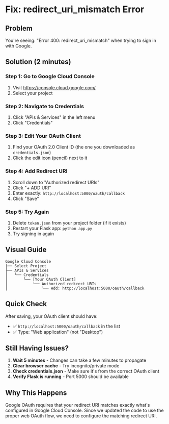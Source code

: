 # Fix: redirect_uri_mismatch Error

## Problem
You're seeing: "Error 400: redirect_uri_mismatch" when trying to sign in with Google.

## Solution (2 minutes)

### Step 1: Go to Google Cloud Console
1. Visit https://console.cloud.google.com/
2. Select your project

### Step 2: Navigate to Credentials
1. Click "APIs & Services" in the left menu
2. Click "Credentials"

### Step 3: Edit Your OAuth Client
1. Find your OAuth 2.0 Client ID (the one you downloaded as `credentials.json`)
2. Click the edit icon (pencil) next to it

### Step 4: Add Redirect URI
1. Scroll down to "Authorized redirect URIs"
2. Click "+ ADD URI"
3. Enter exactly: `http://localhost:5000/oauth/callback`
4. Click "Save"

### Step 5: Try Again
1. Delete `token.json` from your project folder (if it exists)
2. Restart your Flask app: `python app.py`
3. Try signing in again

## Visual Guide

```
Google Cloud Console
├── Select Project
├── APIs & Services
│   └── Credentials
│       └── [Your OAuth Client]
│           └── Authorized redirect URIs
│               └── Add: http://localhost:5000/oauth/callback
```

## Quick Check

After saving, your OAuth client should have:
- ✅ `http://localhost:5000/oauth/callback` in the list
- ✅ Type: "Web application" (not "Desktop")

## Still Having Issues?

1. **Wait 5 minutes** - Changes can take a few minutes to propagate
2. **Clear browser cache** - Try incognito/private mode
3. **Check credentials.json** - Make sure it's from the correct OAuth client
4. **Verify Flask is running** - Port 5000 should be available

## Why This Happens

Google OAuth requires that your redirect URI matches exactly what's configured in Google Cloud Console. Since we updated the code to use the proper web OAuth flow, we need to configure the matching redirect URI.

